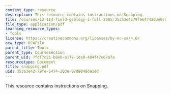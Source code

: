 ```yaml
---
content_type: resource
description: This resource contains instructions on Snapping.
file: /courses/12-114-field-geology-i-fall-2005/353a3e4279fe6474203e07d9849da1ed_snapping.pdf
file_type: application/pdf
learning_resource_types:
- Tools
license: https://creativecommons.org/licenses/by-nc-sa/4.0/
ocw_type: OCWFile
parent_title: Tools
parent_type: CourseSection
parent_uid: 7fdf7c21-b8e8-a177-1da0-484f47e67a7a
resourcetype: Document
title: snapping.pdf
uid: 353a3e42-79fe-6474-203e-07d9849da1ed
---
```

This resource contains instructions on Snapping.